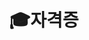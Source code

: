 ---
# Accomplishments widget instance.
widget: accomplishments

# This file represents a page section.
headless: true

# Order of this section on the page.
weight: 50
title: '🎓자격증'
# Date format
date_format: Jan 2006

# Accomplishments.
item:
  - certificate_url: https://www.icqa.or.kr/images/cn/pil_bg.jpg
    date_end: ''
    date_start: '2024-05-19'
    description: '한국정보통신자격협회에서 주관하는 네트워크 관리사 2급 필기시험을 완료하였습니다. 이 자격증은 TCP/IP, OSI 모델, 네트워크 보안, 그리고 실무적인 네트워크 관리 능력에 대한 지식을 평가합니다.'
    organization: 한국정보통신자격협회
    organization_url: https://www.icqa.or.kr/cn/page/network
    title: 📝네트워크 관리사 2급 (필기)
    url: ''
    logo: '<i class="fas fa-graduation-cap"></i>'  

  - certificate_url: https://ieltskorea.org/korea/results
    date_end: ''
    date_start: '2024-08-24'
    description: 'IDP에서 주관하는 국제 영어 능력 시험인 IELTS를 완료하여 영어 듣기, 읽기, 쓰기, 말하기 영역에서의 능력을 인증받았습니다. 이 시험은 학문적 및 실생활 영어 능력을 평가합니다.'
    organization: IDP
    organization_url: https://ieltskorea.org/korea
    title: 🌍IELTS
    url: ''
    logo: '<i class="fas fa-certificate"></i>'  

  - certificate_url: https://www.hanja.ne.kr/announce/announce01.asp?select_sihum1=happ
    date_end: ''
    date_start: '2014-07-01'
    description: '대한검정회에서 주관하는 한자능력검정시험 준3급을 합격하였습니다. 이 자격증은 900자의 한자를 이해하고, 한국어에서 한자의 활용 능력을 인증합니다.'
    organization: 대한검정회
    organization_url: https://www.hanja.ne.kr/index_original.asp
    title: 🀄한자능력검정시험 준3급
    url: ''
    logo: '<i class="fas fa-clipboard-list"></i>'  

design:
  columns: '3'
---